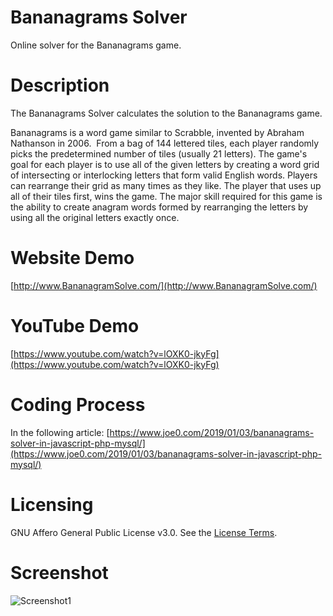 # Bananagrams Solver
Online solver for the Bananagrams game.

# Description
The Bananagrams Solver calculates the solution to the Bananagrams game. 

Bananagrams is a word game similar to Scrabble, invented by Abraham Nathanson in 2006.  From a bag of 144 lettered tiles, each player randomly picks the predetermined number of tiles (usually 21 letters). The game's goal for each player is to use all of the given letters by creating a word grid of intersecting or interlocking letters that form valid English words. Players can rearrange their grid as many times as they like. The player that uses up all of their tiles first, wins the game. The major skill required for this game is the ability to create anagram words formed by rearranging the letters by using all the original letters exactly once.

# Website Demo
[http://www.BananagramSolve.com/](http://www.BananagramSolve.com/)

# YouTube Demo
[https://www.youtube.com/watch?v=lOXK0-jkyFg](https://www.youtube.com/watch?v=lOXK0-jkyFg)

# Coding Process
In the following article:
[https://www.joe0.com/2019/01/03/bananagrams-solver-in-javascript-php-mysql/](https://www.joe0.com/2019/01/03/bananagrams-solver-in-javascript-php-mysql/)

# Licensing
GNU Affero General Public License v3.0. See the [License Terms](https://github.com/JozefJarosciak/Bananagrams_Solver/blob/master/LICENSE.md).


# Screenshot
![Screenshot1](https://www.joe0.com/wp-content/uploads/2019/01/img_5c3b92aab3671-768x797.png)
